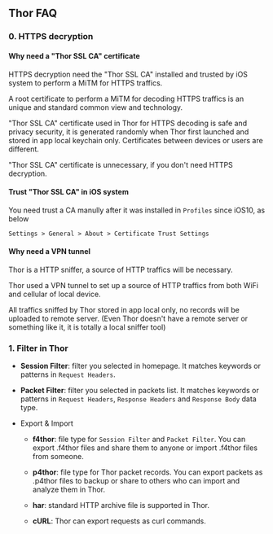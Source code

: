 ## Thor FAQ

<!-- ### -1、申请 TestFlight 免费体验资格

免费体验 7 天 TF 
问卷填写: https://wj.qq.com/s/1607760/e57d -->

### 0. HTTPS decryption

#### Why need a "Thor SSL CA" certificate

HTTPS decryption need the "Thor SSL CA" installed and trusted by iOS system to perform a MiTM for HTTPS traffics.

 A root certificate to perform a MiTM for decoding HTTPS traffics is an unique and standard common view and technology. 


"Thor SSL CA" certificate used in Thor for HTTPS decoding is safe and privacy security, it is generated randomly when Thor first launched and stored in app local keychain only.
Certificates between devices or users are different.

"Thor SSL CA" certificate is unnecessary, if you don't need HTTPS decryption.


#### Trust "Thor SSL CA" in iOS system

You need trust a CA manully after it was installed in `Profiles` since iOS10, as below


`Settings > General > About > Certificate Trust Settings`


#### Why need a VPN tunnel

Thor is a HTTP sniffer, a source of HTTP traffics will be necessary.

Thor used a VPN tunnel to set up a source of HTTP traffics from both WiFi and cellular of local device.

All traffics sniffed by Thor stored in app local only, no records will be uploaded to remote server. (Even Thor doesn't have a remote server or something like it, it is totally a local sniffer tool) 


### 1. Filter in Thor

* **Session Filter**: filter you selected in homepage. It matches keywords or patterns in `Request Headers`.


* **Packet Filter**: filter you selected in packets list. It matches keywords or patterns in `Request Headers`, `Response Headers` and `Response Body` data type.


* Export & Import
	* **f4thor**: file type for `Session Filter` and `Packet Filter`. You can export .f4thor files and share them to anyone or import .f4thor files from someone.

	* **p4thor**: file type for Thor packet records. You can export packets as .p4thor files to backup or share to others who can import and analyze them in Thor.

	* **har**: standard HTTP archive file is supported in Thor.

	* **cURL**: Thor can export requests as curl commands.


